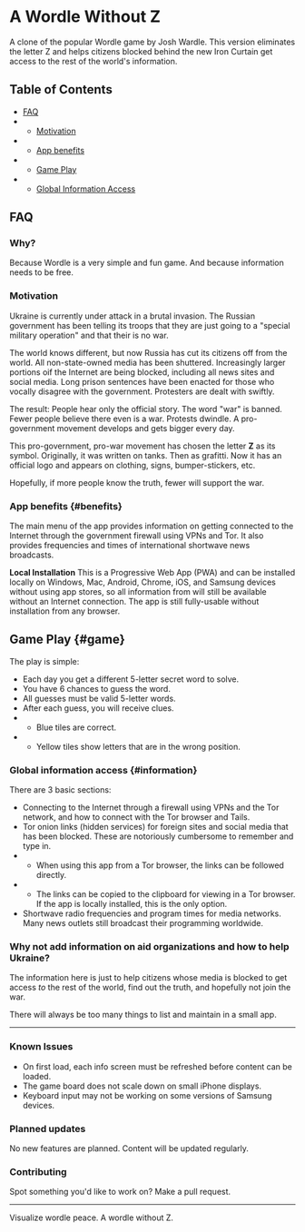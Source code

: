 # A Wordle Without Z

A clone of the popular Wordle game by Josh Wardle. This version eliminates the letter Z and helps citizens blocked behind the new Iron Curtain get access to the rest of the world's information.

## Table of Contents
* [FAQ](#FAQ)
* * [Motivation](#motivation)
* * [App benefits](#benefits)
* * [Game Play](#game)
* * [Global Information Access](#information)

## FAQ
### Why?
Because Wordle is a very simple and fun game. And because information needs to be free.

### Motivation
Ukraine is currently under attack in a brutal invasion. The Russian government has been telling its troops that they are just going to a "special military operation" and that their is no war.

The world knows different, but now Russia has cut its citizens off from the world. All non-state-owned media has been shuttered. Increasingly larger portions oif the Internet are being blocked, including all news sites and social media. Long prison sentences have been enacted for those who vocally disagree with the government. Protesters are dealt with swiftly.

The result: People hear only the official story. The word "war" is banned. Fewer people believe there even is a war. Protests dwindle. A pro-government movement develops and gets bigger every day.

This pro-government, pro-war movement has chosen the letter **Z** as its symbol. Originally, it was written on tanks. Then as grafitti. Now it has an official logo and appears on clothing, signs, bumper-stickers, etc.

Hopefully, if more people know the truth, fewer will support the war.

<!-- TODO: Add images here -->

### App benefits {#benefits}
The main menu of the app provides information on getting connected to the Internet through the government firewall using VPNs and Tor. It also provides frequencies and times of international shortwave news broadcasts.

**Local Installation**
This is a Progressive Web App (PWA) and can be installed locally on Windows, Mac, Android, Chrome, iOS, and Samsung devices without using app stores, so all information from will still be available without an Internet connection. The app is still fully-usable without installation from any browser.

## Game Play {#game}
The play is simple:
* Each day you get a different 5-letter secret word to solve.
* You have 6 chances to guess the word.
* All guesses must be valid 5-letter words.
* After each guess, you will receive clues.
* * Blue tiles are correct.
* * Yellow tiles show letters that are in the wrong position.

### Global information access {#information}
There are 3 basic sections:
* Connecting to the Internet through a firewall using VPNs and the Tor network, and how to connect with the Tor browser and Tails.
* Tor onion links (hidden services) for foreign sites and social media that has been blocked. These are notoriously cumbersome to remember and type in.
* * When using this app from a Tor browser, the links can be followed directly.
* * The links can be copied to the clipboard for viewing in a Tor browser. If the app is locally installed, this is the only option.
* Shortwave radio frequencies and program times for media networks. Many news outlets still broadcast their programming worldwide.

### Why not add information on aid organizations and how to help Ukraine?
The information here is just to help citizens whose media is blocked to get access *to* the rest of the world, find out the truth, and hopefully not join the war.

There will always be too many things to list and maintain in a small app.

---
### Known Issues
* On first load, each info screen must be refreshed before content can be loaded.
* The game board does not scale down on small iPhone displays.
* Keyboard input may not be working on some versions of Samsung devices.
### Planned updates
No new features are planned. Content will be updated regularly.
### Contributing
Spot something you'd like to work on? Make a pull request.

------
Visualize wordle peace. A wordle without Z.